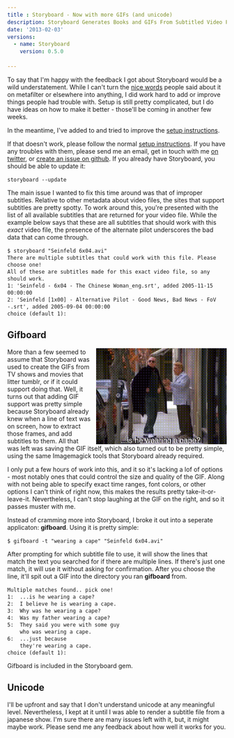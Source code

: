 ```yaml
---
title : Storyboard - Now with more GIFs (and unicode)
description: Storyboard Generates Books and GIFs From Subtitled Video Files
date: '2013-02-03'
versions:
  - name: Storyboard
    version: 0.5.0

---
```

To say that I'm happy with the feedback I got about Storyboard would be a wild understatement. While I can't turn the <a href="http://www.metafilter.com/124438/Storyboard-Make-video-files-into-PDF-books">nice words</a> people said about it on metafilter or elsewhere into anything, I did work hard to add or improve things people had trouble with. Setup is still pretty complicated, but I do have ideas on how to make it better - those'll be coming in another few weeks.

In the meantime, I've added to and tried to improve the <a href="https://github.com/markolson/storyboard/blob/master/INSTALL.md">setup instructions</a>.

If that doesn't work, please follow the normal <a href="https://github.com/markolson/storyboard/blob/master/INSTALL.md">setup instructions</a>.  If you have any troubles with them, please send me an email, get in touch with me <a href="http://twitter.com/mark_olson">on twitter</a>, or <a href="https://github.com/markolson/storyboard/issues?state=open">create an issue on github</a>. If you already have Storyboard, you should be able to update it:

    storyboard --update

The main issue I wanted to fix this time around was that of improper subtitles. Relative to other metadata about video files, the sites that support subtitles are pretty spotty. To work around this, you're presented with the list of all available subtitles that are returned for your video file. While the example below says that these are all subtitles that should work with this *exact* video file, the presence of the alternate pilot underscores the bad data that can come through.

    $ storyboard "Seinfeld 6x04.avi"
    There are multiple subtitles that could work with this file. Please choose one!
    All of these are subtitles made for this exact video file, so any should work.
    1: 'Seinfeld - 6x04 - The Chinese Woman_eng.srt', added 2005-11-15 00:00:00
    2: 'Seinfeld [1x00] - Alternative Pilot - Good News, Bad News - FoV -.srt', added 2005-09-04 00:00:00
    choice (default 1):

## Gifboard

 <img style="float: right; margin-left: 10px" src="/assets/media/storyboard/cape.gif" width="300px" />More than a few seemed to assume that Storyboard was used to create the GIFs from TV shows and movies that litter tumblr, or if it could support doing that. Well, it turns out that adding GIF support was pretty simple because Storyboard already knew when a line of text was on screen, how to extract those frames, and add subtitles to them. All that was left was saving the GIF itself, which also turned out to be pretty simple, using the same Imagemagick tools that Storyboard already required.

I only put a few hours of work into this, and it so it's lacking a lof of options - most notably ones that could control the size and quality of the GIF. Along with not being able to specify exact time ranges, font colors, or other options I can't think of right now, this makes the results pretty take-it-or-leave-it. Nevertheless, I can't stop laughing at the GIF on the right, and so it passes muster with me.

Instead of cramming more into Storyboard, I broke it out into a seperate applicaton: **gifboard**. Using it is pretty simple:

    $ gifboard -t "wearing a cape" "Seinfeld 6x04.avi"
<!-- more -->
After prompting for which subtitle file to use, it will show the lines that match the text you searched for if there are multiple lines. If there's just one match, it will use it without asking for confirmation. After you choose the line, it'll spit out a GIF into the directory you ran **gifboard** from.

    Multiple matches found.. pick one!
    1:  ...is he wearing a cape?
    2:  I believe he is wearing a cape.
    3:  Why was he wearing a cape?
    4:  Was my father wearing a cape?
    5:  They said you were with some guy
        who was wearing a cape.
    6:  ...just because
        they're wearing a cape.
    choice (default 1):

Gifboard is included in the Storyboard gem.

## Unicode

I'll be upfront and say that I don't understand unicode at any meaningful level. Nevertheless, I kept at it until I was able to render a subtitle file from a japanese show. I'm sure there are many issues left with it, but, it might maybe work. Please send me any feedback about how well it works for you.
